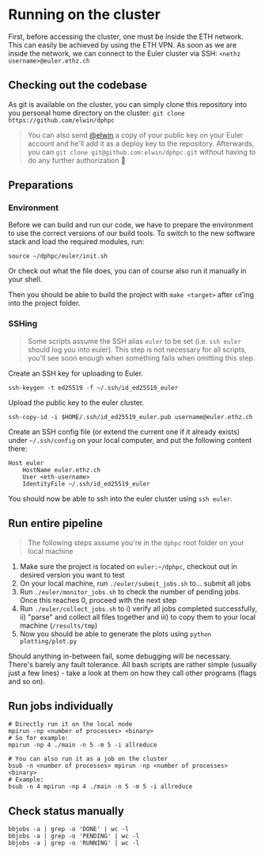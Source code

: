 # Running on the cluster

First, before accessing the cluster, one must be inside the ETH network. This can easily be achieved by using the ETH
VPN. As soon as we are inside the network, we can connect to the Euler cluster via SSH: `<nethz username>@euler.ethz.ch`

## Checking out the codebase

As git is available on the cluster, you can simply clone this repository into you personal home directory on the
cluster: `git clone https://github.com/elwin/dphpc`

> You can also send [@elwin](mailto:elwin.stephan@gmail.com) a copy of your public key on your Euler account and
> he'll add it as a deploy key to the repository. Afterwards, you can `git clone git@github.com:elwin/dphpc.git`
> without having to do any further authorization :crystal_ball:

## Preparations

### Environment

Before we can build and run our code, we have to prepare the environment to use the correct versions of our build tools.
To switch to the new software stack and load the required modules, run:

```shell
source ~/dphpc/euler/init.sh
```

Or check out what the file does, you can of course also run it manually in your shell.

Then you should be able to build the project with `make <target>` after `cd`'ing into the project folder.

### SSHing

> Some scripts assume the SSH alias `euler` to be set (i.e. `ssh euler` should log you into euler).
> This step is not necessary for all scripts, you'll see soon enough when something fails when omitting this step.

Create an SSH key for uploading to Euler.

```shell
ssh-keygen -t ed25519 -f ~/.ssh/id_ed25519_euler
```

Upload the public key to the euler cluster.

```shell
ssh-copy-id -i $HOME/.ssh/id_ed25519_euler.pub username@euler.ethz.ch
```

Create an SSH config file (or extend the current one if it already exists) under `~/.ssh/config` on your local computer,
and put the following content there:

```
Host euler
    HostName euler.ethz.ch
    User <eth-username>
    IdentityFile ~/.ssh/id_ed25519_euler
```

You should now be able to ssh into the euler cluster using `ssh euler`.

## Run entire pipeline

> The following steps assume you're in the `dphpc` root folder on your local machine

1. Make sure the project is located on `euler:~/dphpc`, checkout out in desired version you want to test
2. On your local machine, run `./euler/submit_jobs.sh` to... submit all jobs
3. Run `./euler/monitor_jobs.sh` to check the number of pending jobs. Once this reaches 0, proceed with the next step
4. Run `./euler/collect_jobs.sh` to i) verify all jobs completed successfully, ii) "parse" and collect all files
   together and iii) to copy them to your local machine (`/results/tmp`)
5. Now you should be able to generate the plots using `python plotting/plot.py`

Should anything in-between fail, some debugging will be necessary. There's barely any fault tolerance. All bash scripts
are rather simple (usually just a few lines) - take a look at them on how they call other programs (flags and so on).

## Run jobs individually

```shell
# Directly run it on the local node
mpirun -np <number of processes> <binary>
# So for example:
mpirun -np 4 ./main -n 5 -m 5 -i allreduce

# You can also run it as a job on the cluster
bsub -n <number of processes> mpirun -np <number of processes> <binary>
# Example:
bsub -n 4 mpirun -np 4 ./main -n 5 -m 5 -i allreduce
```

## Check status manually

```shell
bbjobs -a | grep -o 'DONE' | wc -l
bbjobs -a | grep -o 'PENDING' | wc -l
bbjobs -a | grep -o 'RUNNING' | wc -l
```